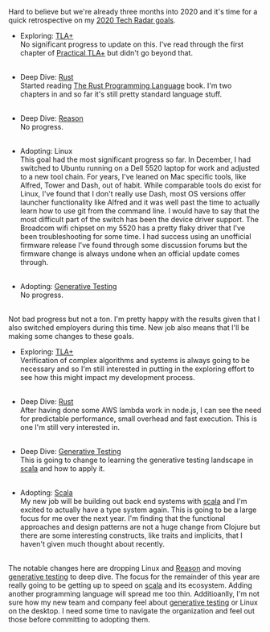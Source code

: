 Hard to believe but we're already three months into 2020 and it's time for a quick
retrospective on my [2020 Tech Radar goals][q1-2020-radar].

* Exploring: [TLA+][tla] <br/>
  No significant progress to update on this. I've read through the first chapter of
  [Practical TLA+][tla-book] but didn't go beyond that.
  <br/><br/>
  
* Deep Dive: [Rust][rust] <br/>
  Started reading [The Rust Programming Language][rust-book] book. I'm two chapters 
  in and so far it's still pretty standard language stuff.
  <br/><br/>
  
* Deep Dive: [Reason][reason] <br/>
  No progress.
  <br/><br/>
  
* Adopting: Linux <br/>
  This goal had the most significant progress so far. In December, I had switched
  to Ubuntu running on a Dell 5520 laptop for work and adjusted to a new tool chain.
  For years, I've leaned on Mac specific tools, like Alfred, Tower and Dash, out of
  habit. While comparable tools do exist for Linux, I've found that I don't really
  use Dash, most OS versions offer launcher functionality like Alfred and it was well
  past the time to actually learn how to use git from the command line. I would have
  to say that the most difficult part of the switch has been the device driver support.
  The Broadcom wifi chipset on my 5520 has a pretty flaky driver that I've been troubleshooting
  for some time. I had success using an unofficial firmware release I've found through
  some discussion forums but the firmware change is always undone when an official update
  comes through.
  <br/><br/>
  
* Adopting: [Generative Testing][gen-testing] <br/>
  No progress.
  <br/><br/>
  
Not bad progress but not a ton. I'm pretty happy with the results given that I also switched
employers during this time. New job also means that I'll be making some changes to these
goals.

* Exploring: [TLA+][tla] <br/>
  Verification of complex algorithms and systems is always going to be necessary and so I'm
  still interested in putting in the exploring effort to see how this might impact my
  development process.
  <br/><br/>

* Deep Dive: [Rust][rust] <br/>
  After having done some AWS lambda work in node.js, I can see the need for predictable
  performance, small overhead and fast execution. This is one I'm still very interested
  in.
  <br/><br/>

* Deep Dive: [Generative Testing][gen-testing] <br/>
  This is going to change to learning the generative testing landscape in [scala][scala]
  and how to apply it.
  <br/><br/>
  
* Adopting: [Scala][scala] <br/>
  My new job will be building out back end systems with [scala][scala] and I'm excited to
  actually have a type system again. This is going to be a large focus for me over the next
  year. I'm finding that the functional approaches and design patterns are not a huge change
  from Clojure but there are some interesting constructs, like traits and implicits, that
  I haven't given much thought about recently.
  <br/><br/>

The notable changes here are dropping Linux and [Reason][reason] and 
moving [generative testing][gen-testing] to deep dive. The focus for the remainder of this
year are really going to be getting up to speed on [scala][scala] and its ecosystem. Adding
another programming language will spread me too thin. Additioanlly, I'm not sure how my new
team and company feel about [generative testing][gen-testing] or Linux on the desktop. I need
some time to navigate the organization and feel out those before committing to adopting them.
  
[q1-2020-radar]: /2020/01/15/my-2020-tech-radar.html
[tla]: https://lamport.azurewebsites.net/tla/tla.html
[tla-book]: https://www.apress.com/gp/book/9781484238288
[rust]: https://www.rust-lang.org/
[rust-book]: https://nostarch.com/Rust2018
[reason]: https://reasonml.github.io/
[gen-testing]: https://8thlight.com/blog/connor-mendenhall/2013/10/31/check-your-work.html
[scala]: https://www.scala-lang.org/